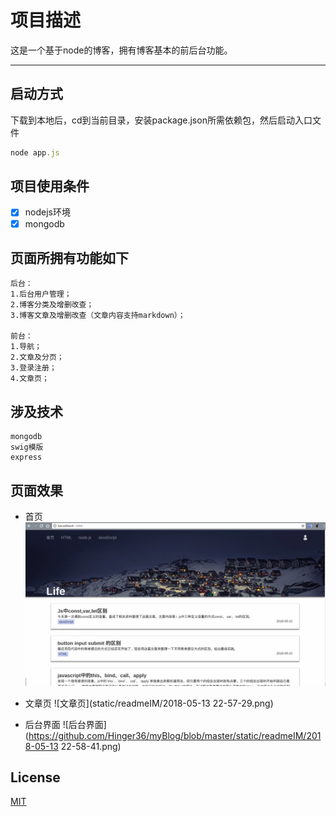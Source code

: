 项目描述
===========================
这是一个基于node的博客，拥有博客基本的前后台功能。

****
## 启动方式
下载到本地后，cd到当前目录，安装package.json所需依赖包，然后启动入口文件
```javascript
node app.js
```

## 项目使用条件
- [x] nodejs环境
- [x] mongodb

## 页面所拥有功能如下
```
后台：
1.后台用户管理；
2.博客分类及增删改查；
3.博客文章及增删改查（文章内容支持markdown）；

前台：
1.导航；
2.文章及分页；
3.登录注册；
4.文章页；

```

## 涉及技术
```
mongodb
swig模版
express

```

## 页面效果

* 首页
![首页](https://raw.githubusercontent.com/Hinger36/myBlog/ed2ce6df7a761074dfe9f00a5fb8ea3cee4acf60/static/readmeIM/2018-05-13%2022-56-26.png)

* 文章页
![文章页](static/readmeIM/2018-05-13 22-57-29.png)

* 后台界面
![后台界面](https://github.com/Hinger36/myBlog/blob/master/static/readmeIM/2018-05-13 22-58-41.png)


## License
[MIT](/LICENSE)

